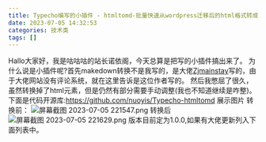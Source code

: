 ```yaml
---
title: Typecho编写的小插件 - htmltomd-批量快速从wordpress迁移后的html格式转成makedown模式
date: 2023-07-05 14:32:53
categories: 技术类
tags: []
---
```

Hallo大家好，我是咕咕咕的站长诺依阁，今天总算是把写的小插件搞出来了。
为什么说是小插件呢?首先makedown转换不是我写的，是大佬[Zjmainstay][1]写的，由于大佬网站没有评论系统，就在这里告诉是这位作者写的。
然后我憋屈了很久，虽然转换掉了html元素，但是仍然有部分需要手动调整(我也不知道继续是咋整)。
下面是代码开源库:https://github.com/nuoyis/Typecho-htmltomd
展示图片
转换前：
![屏幕截图 2023-07-05 221547.png][2]
转换后
![屏幕截图 2023-07-05 221629.png][3]
版本目前定为1.0.0,如果有大佬更新列入下面列表中。

  [1]: http://www.zjmainstay.cn/
  [2]: https://io.nuoyis.net/typecho/uploads/2023/07/3811601313.png
  [3]: https://io.nuoyis.net/typecho/uploads/2023/07/4256334883.png